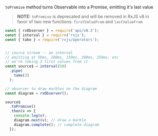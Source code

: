 <!--
name:		
title:		toPromise
pageTitle:	toPromise — RxJS Observable method example + marble diagram
desc:		
docsUrl:	https://rxjs.dev/api/index/class/Observable#toPromise
-->

`toPromise` method turns Observable into a Promise, emitting it's last value

> **NOTE:** `toPromise` is deprecated and will be removed in RxJS v8 in favor of two new functions: `firstValueFrom` and `lastValueFrom`

```js
const { rxObserver } = require('api/v0.3');
const { interval } = require('rxjs');
const { take } = require('rxjs/operators');


// source stream -- an interval
// emitting at 50ms, 100ms, 150ms, 200ms, 250ms, etc
// we're taking 3 first values from it
const source$ = interval(50)
  .pipe(
    take(3)
  );

// observer to draw marbles on the diagram
const diagram = rxObserver();

source$
  .toPromise()
  .then(v => {
    console.log(v);
    diagram.next(v); // draw a marble
    diagram.complete(); // complete diagram
  });
```